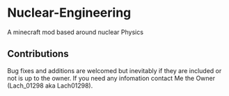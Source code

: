 # Nuclear-Engineering
A minecraft mod based around nuclear Physics

## Contributions
Bug fixes and additions are welcomed but inevitably if they are included or not is up to the owner.
If you need any infomation contact Me the Owner (Lach_01298 aka Lach01298).
